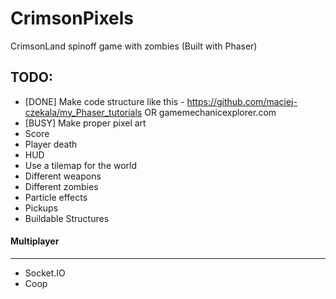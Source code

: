 CrimsonPixels
=============

CrimsonLand spinoff game with zombies (Built with Phaser)


TODO:
-------------
- [DONE] Make code structure like this - https://github.com/maciej-czekala/my_Phaser_tutorials OR gamemechanicexplorer.com
- [BUSY] Make proper pixel art
- Score
- Player death
- HUD
- Use a tilemap for the world
- Different weapons
- Different zombies
- Particle effects
- Pickups
- Buildable Structures

#### Multiplayer
-------------
- Socket.IO
- Coop